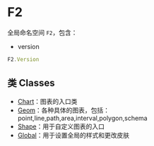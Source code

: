 <!--
index: 1
title: F2
resource:
  jsFiles:
    - ${url.f2}
-->

# F2

全局命名空间 `F2`，包含：

* version

```js
F2.Version
```

## 类 Classes

* [Chart](chart.html)：图表的入口类
* [Geom](geom)：各种具体的图表，包括：point,line,path,area,interval,polygon,schema
* [Shape](shape)：用于自定义图表的入口
* [Global](global)：用于设置全局的样式和更改皮肤


